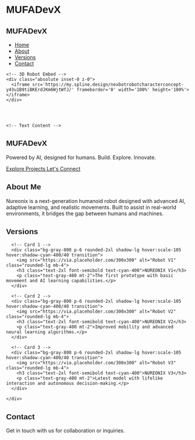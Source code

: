# MUFADevX
  

  <head>
  <meta charset="UTF-8">
  <meta name="viewport" content="width=device-width, initial-scale=1.0">
  <title>MUFADevX</title>
  <script src="https://cdn.tailwindcss.com"></script>
  
  <link href="https://fonts.googleapis.com/css2?family=Orbitron:wght@500;700&family=Inter:wght@400;600&display=swap" rel="stylesheet">
  <style>
    body {
      font-family: 'Inter', sans-serif; 
    }
    h1, h2, h3 {
      font-family: 'Orbitron', sans-serif; 
    }
  </style>
</head>

<body class="bg-black text-white font-sans">

  <!-- Navbar -->
  <nav class="flex justify-between items-center px-8 py-3 bg-black/70 backdrop-blur-md fixed w-[90%] top-4 left-1/2 transform -translate-x-1/2 rounded-xl shadow-md z-50">
    <h1 class="text-2xl font-bold tracking-wide">
      <span class="text-gray-200">MUFA</span><span class="text-cyan-400">DevX</span>
    </h1>
    <ul class="flex space-x-8 text-lg">
      <li><a href="#home" class="hover:text-cyan-400 transition">Home</a></li>
      <li><a href="#about" class="hover:text-cyan-400 transition">About</a></li>
      <li><a href="#portofolio" class="hover:text-cyan-400 transition">Versions</a></li>
      <li><a href="#contact" class="hover:text-cyan-400 transition">Contact</a></li>
    </ul>
  </nav>

  <!-- Hero Section -->
  <section id="home" class="h-screen flex flex-col justify-center items-center text-center relative overflow-hidden">

    <!-- 3D Robot Embed -->
    <div class="absolute inset-0 z-0">
      <iframe src='https://my.spline.design/nexbotrobotcharacterconcept-y43u1B9tiBKErdJKm6WjtWfJ/' frameborder='0' width='100%' height='100%'></iframe>
    </div>

    
    

    <!-- Text Content -->
<div class="relative z-20 pointer-events-none">
  <h1 class="text-6xl md:text-8xl font-extrabold tracking-wider text-white">
    MUFA<span class="text-cyan-400">DevX</span>
  </h1>
  <p class="mt-4 text-gray-400 text-lg max-w-2xl mx-auto">
    Powered by AI, designed for humans. Build. Explore. Innovate.
  </p>

  <!-- Buttons -->
  <div class="mt-8 flex justify-center space-x-6 pointer-events-auto">
    <a href="#about" class="px-6 py-3 bg-cyan-400 text-black rounded-lg font-bold hover:bg-cyan-300 transition">
      Explore Projects
    </a>
    <a href="#contact" class="px-6 py-3 border border-cyan-400 rounded-lg font-bold hover:bg-cyan-400 hover:text-black transition">
      Let's Connect
    </a>
  </div>
</div>


  </section>

  <!-- About Section -->
  <section id="about" class="py-20 px-8 bg-gray-800 text-center">
    <h2 class="text-4xl font-bold mb-6 text-cyan-400">About Me</h2>
    <p class="max-w-3xl mx-auto text-gray-300">
      Nureonix is a next-generation humanoid robot designed with advanced AI, adaptive learning, 
      and realistic movements. Built to assist in real-world environments, it bridges the gap 
      between humans and machines.
    </p>
  </section>

  <!-- Versions Section -->
  <section id="versions" class="py-20 px-8 text-center">
    <h2 class="text-4xl font-bold mb-12 bg-gradient-to-r from-cyan-400 to-white bg-clip-text text-transparent">
      Versions
    </h2>
    <div class="grid grid-cols-1 md:grid-cols-3 gap-8 max-w-6xl mx-auto">
      
      <!-- Card 1 -->
      <div class="bg-gray-800 p-6 rounded-2xl shadow-lg hover:scale-105 hover:shadow-cyan-400/40 transition">
        <img src="https://via.placeholder.com/300x300" alt="Robot V1" class="rounded-lg mb-4">
        <h3 class="text-2xl font-semibold text-cyan-400">NUREONIX V1</h3>
        <p class="text-gray-400 mt-2">The first prototype with basic movement and AI learning capabilities.</p>
      </div>

      <!-- Card 2 -->
      <div class="bg-gray-800 p-6 rounded-2xl shadow-lg hover:scale-105 hover:shadow-cyan-400/40 transition">
        <img src="https://via.placeholder.com/300x300" alt="Robot V2" class="rounded-lg mb-4">
        <h3 class="text-2xl font-semibold text-cyan-400">NUREONIX V2</h3>
        <p class="text-gray-400 mt-2">Improved mobility and advanced neural learning algorithms.</p>
      </div>

      <!-- Card 3 -->
      <div class="bg-gray-800 p-6 rounded-2xl shadow-lg hover:scale-105 hover:shadow-cyan-400/40 transition">
        <img src="https://via.placeholder.com/300x300" alt="Robot V3" class="rounded-lg mb-4">
        <h3 class="text-2xl font-semibold text-cyan-400">NUREONIX V3</h3>
        <p class="text-gray-400 mt-2">Latest model with lifelike interaction and autonomous decision-making.</p>
      </div>

    </div>
  </section>

  <!-- Contact Section -->
  <section id="contact" class="py-20 px-8 bg-gray-800 text-center">
    <h2 class="text-4xl font-bold mb-6 text-cyan-400">Contact</h2>
    <p class="text-gray-300 mb-4">Get in touch with us for collaboration or inquiries.</p>
    <div class="flex justify-center space-x-6 text-2xl">
      <a href="#" class="hover:text-cyan-400 transition"><i class="fab fa-linkedin"></i></a>
      <a href="#" class="hover:text-cyan-400 transition"><i class="fab fa-github"></i></a>
      <a href="#" class="hover:text-cyan-400 transition"><i class="fab fa-instagram"></i></a>
    </div>
  </section>

</body>
</html>
